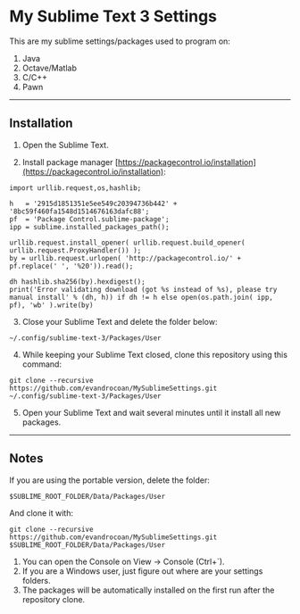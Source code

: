 # My Sublime Text 3 Settings

This are my sublime settings/packages used to program on:

1. Java
2. Octave/Matlab
3. C/C++
4. Pawn



___
## Installation

1) Open the Sublime Text.

2) Install package manager [https://packagecontrol.io/installation](https://packagecontrol.io/installation):
```
import urllib.request,os,hashlib;

h   = '2915d1851351e5ee549c20394736b442' + '8bc59f460fa1548d1514676163dafc88';
pf  = 'Package Control.sublime-package';
ipp = sublime.installed_packages_path();

urllib.request.install_opener( urllib.request.build_opener( urllib.request.ProxyHandler()) );
by = urllib.request.urlopen( 'http://packagecontrol.io/' + pf.replace(' ', '%20')).read();

dh hashlib.sha256(by).hexdigest();
print('Error validating download (got %s instead of %s), please try manual install' % (dh, h)) if dh != h else open(os.path.join( ipp, pf), 'wb' ).write(by)
```

3) Close your Sublime Text and delete the folder below:
```
~/.config/sublime-text-3/Packages/User
```

4) While keeping your Sublime Text closed, clone this repository using this command:
```
git clone --recursive https://github.com/evandrocoan/MySublimeSettings.git ~/.config/sublime-text-3/Packages/User
```

5) Open your Sublime Text and wait several minutes until it install all new packages.


___
## Notes

If you are using the portable version, delete the folder:
```
$SUBLIME_ROOT_FOLDER/Data/Packages/User
```
And clone it with:
```
git clone --recursive https://github.com/evandrocoan/MySublimeSettings.git $SUBLIME_ROOT_FOLDER/Data/Packages/User
```

1. You can open the Console on View -> Console (Ctrl+`).
1. If you are a Windows user, just figure out where are your settings folders.
1. The packages will be automatically installed on the first run after the repository clone.











